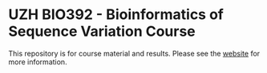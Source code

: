 # UZH BIO392 - Bioinformatics of Sequence Variation Course

<!--
[![Join the chat at https://gitter.im/BIO392/2022-course-chat](https://badges.gitter.im/BIO392/2022-course-chat.svg)](https://gitter.im/BIO392/2022-course-chat?utm_source=badge&utm_medium=badge&utm_campaign=pr-badge&utm_content=badge)
-->

This repository is for course material and results. Please see the [website](https://compbiozurich.org/UZH-BIO392/) for more information.



